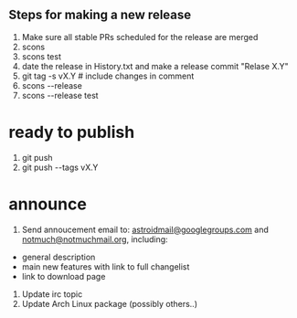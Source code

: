 ## Steps for making a new release

1. Make sure all stable PRs scheduled for the release are merged
1. scons
1. scons test
1. date the release in History.txt and make a release commit "Relase X.Y"
1. git tag -s vX.Y # include changes in comment
1. scons --release
1. scons --release test

# ready to publish
1. git push
1. git push --tags vX.Y

# announce
1. Send annoucement email to: astroidmail@googlegroups.com and notmuch@notmuchmail.org, including:
  * general description
  * main new features with link to full changelist
  * link to download page
1. Update irc topic
1. Update Arch Linux package (possibly others..)
